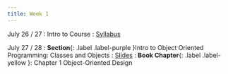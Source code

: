 ```yaml
---
title: Week 1
---
```


July 26 / 27
: Intro to Course
  : [Syllabus](https://jdposada.github.io/oop/syllabus/)

July 27 / 28
: **Section**{: .label .label-purple }Intro to Object Oriented Programming: Classes and Objects
  : [Slides](https://uninorte-my.sharepoint.com/:p:/g/personal/jposada_uninorte_edu_co/ES0Fh8kZdotFjmD7S_ZmMGsBtXOFL_ieDn-yiiSgzR6Wiw)
: **Book Chapter**{: .label .label-yellow }: Chapter 1 Object-Oriented Design